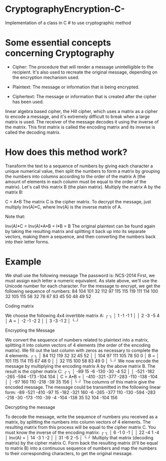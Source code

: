 # CryptographyEncryption-C-
Implementation of a class in C # to use cryptographic method


# Some essential concepts concerning Cryptography

- Cipher: The procedure that will render a message unintelligible to the recipient. It's also used to recreate the original message, depending on the encryption mechanism used.

- Plaintext: The message or information that is being encrypted.

- Ciphertext: The message or information that is created after the cipher has been used.


linear algebra based cipher, the Hill cipher, which uses a matrix as a cipher to encode a message, and it's extremely difficult to break when a large matrix is used. The receiver of the message decodes it using the inverse of the matrix. This first matrix is called the encoding matrix and its inverse is called the decoding matrix.


# How does this method work?

Transform the text to a sequence of numbers by giving each character a unique numerical value, then split the numbers to form a matrix by grouping the numbers into columns according to the order of the matrix A (the amount of elements in each column must be equal to the order of the matrix). Let's call this matrix B (the plain matrix). Multiply the matrix A by the matrix B:

C = A•B
The matrix C is the cipher matrix. To decrypt the message, just multiply Inv(A)•C, where Inv(A) is the inverse matrix of A.

Note that:

Inv(A)•C = Inv(A)•A•B = I•B = B
The original plaintext can be found again by taking the resulting matrix and splitting it back up into its separate vectors, making them a sequence, and then converting the numbers back into their letter forms.


# Example

We shall use the following message
The password is: NCS-2014
First, we must assign each letter a numeric equivalent. As state above, we'll use the Unicode number for each character. For the message to encrypt, we get the following sequence of numbers:
84 104 101 32 112 97 115 115 119 111 114 100 32 105 115 58 32 78 67 83 45 50 48 49 52

Coding matrix

We choose the following 4x4 invertible matrix A:
    ┌               ┐
    │  1  -1  -1  1 │
    │  2  -3  -5  4 │
A = │ -2  -1  -2  2 │
    │  3  -3  -1  2 │
    └               ┘

Encrypting the Message

We convert the sequence of numbers related to plaintext into a matrix, splitting it into column vectors of 4 elements (the order of the encoding matrix). We fill out the last column with zeros as necessary to complete the 4 elements.
    ┌                                ┐
    │  84  112  119   32  32  45  52 │
    │ 104   97  111  105  78  50   0 │
B = │ 101  115  114  115  67  48   0 │
    │  32  115  100   58  83  49   0 │
    └                                ┘
We now encode the message by multiplying the encoding matrix A by the above matrix B. The result is the cipher matrix C:
          ┌                                          ┐
          │  -89    15    -6  -130   -30    -4    52 │
          │ -521  -182  -265  -594  -173  -104   104 │
C = A•B = │ -410  -321  -377  -283  -110  -138  -104 │
          │  -97   160   110  -218   -39    35   156 │
          └                                          ┘
The columns of this matrix give the encoded message. The message could be transmitted in the following linear form:
-89 -521 -410 -97 15 -182 -321 160 -6 -265 -377 110 -130 -594 -283 -218 -30 -173 -110 -39 -4 -104 -138 35 52 104 -104 156

Decrypting the message

To decode the message, write the sequence of numbers you received as a matrix, by splitting the numbers into column vectors of 4 elements. The resulting matrix from this process will be equal to the cipher matrix C. You must know the inverse of the encoding matrix:
         ┌               ┐
         │  6  -1  0  -1 │
         │ 22  -4  1  -4 │
Inv(A) = │ 14  -3  1  -2 │
         │ 31  -6  2  -5 │
         └               ┘
Multiply that matrix (decoding matrix) by the cipher matrix C. Form back the resulting matrix (it'll be equal to matrix B) into a continuous sequence of numbers and map the numbers to their corresponding characters, to get the original message.
